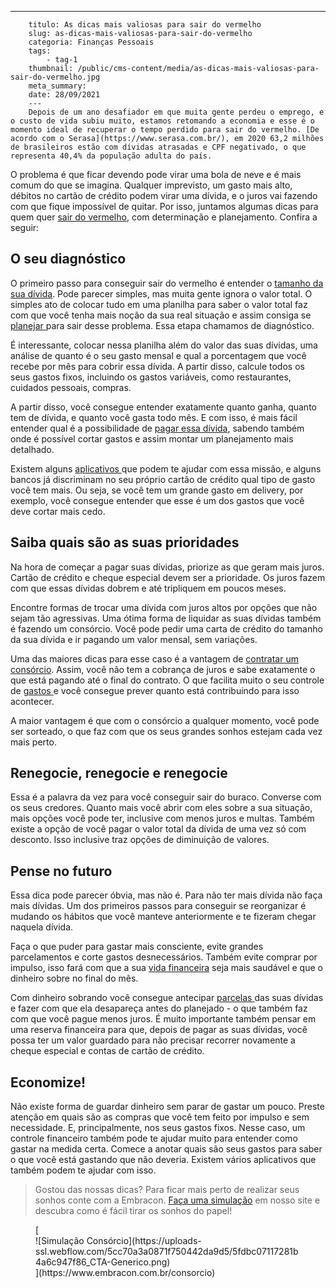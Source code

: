 ---
        titulo: As dicas mais valiosas para sair do vermelho
        slug: as-dicas-mais-valiosas-para-sair-do-vermelho
        categoria: Finanças Pessoais
        tags:
            - tag-1
        thumbnail: /public/cms-content/media/as-dicas-mais-valiosas-para-sair-do-vermelho.jpg
        meta_summary: 
        date: 28/09/2021
        ---
        Depois de um ano desafiador em que muita gente perdeu o emprego, e o custo de vida subiu muito, estamos retomando a economia e esse é o momento ideal de recuperar o tempo perdido para sair do vermelho. [De acordo com o Serasa](https://www.serasa.com.br/), em 2020 63,2 milhões de brasileiros estão com dívidas atrasadas e CPF negativado, o que representa 40,4% da população adulta do país.

O problema é que ficar devendo pode virar uma bola de neve e é mais comum do que se imagina. Qualquer imprevisto, um gasto mais alto, débitos no cartão de crédito podem virar uma dívida, e o juros vai fazendo com que fique impossível de quitar. Por isso, juntamos algumas dicas para quem quer [sair do vermelho](https://www.embracon.com.br/blog/como-sair-do-vermelho-em-2019), com determinação e planejamento. Confira a seguir:

O seu diagnóstico
-----------------

O primeiro passo para conseguir sair do vermelho é entender o [tamanho da sua dívida](https://www.embracon.com.br/blog/divida-de-cartao-de-credito-como-sair-dela-e-nao-entrar-mais). Pode parecer simples, mas muita gente ignora o valor total. O simples ato de colocar tudo em uma planilha para saber o valor total faz com que você tenha mais noção da sua real situação e assim consiga se [planejar ](https://www.embracon.com.br/blog/planejamento-financeiro-um-guia-para-as-financas-nao-sairem-de-controle)para sair desse problema. Essa etapa chamamos de diagnóstico.

É interessante, colocar nessa planilha além do valor das suas dívidas, uma análise de quanto é o seu gasto mensal e qual a porcentagem que você recebe por mês para cobrir essa dívida. A partir disso, calcule todos os seus gastos fixos, incluindo os gastos variáveis, como restaurantes, cuidados pessoais, compras.

A partir disso, você consegue entender exatamente quanto ganha, quanto tem de dívida, e quanto você gasta todo mês. E com isso, é mais fácil entender qual é a possibilidade de [pagar essa dívida](https://www.embracon.com.br/blog/saiba-o-que-fazer-para-limpar-o-nome), sabendo também onde é possível cortar gastos e assim montar um planejamento mais detalhado.

Existem alguns [aplicativos ](https://www.embracon.com.br/blog/4-aplicativos-de-financas-para-te-ajudar-a-economizar-mais-dinheiro)que podem te ajudar com essa missão, e alguns bancos já discriminam no seu próprio cartão de crédito qual tipo de gasto você tem mais. Ou seja, se você tem um grande gasto em delivery, por exemplo, você consegue entender que esse é um dos gastos que você deve cortar mais cedo.

Saiba quais são as suas prioridades 
------------------------------------

Na hora de começar a pagar suas dívidas, priorize as que geram mais juros. Cartão de crédito e cheque especial devem ser a prioridade. Os juros fazem com que essas dívidas dobrem e até tripliquem em poucos meses.

Encontre formas de trocar uma dívida com juros altos por opções que não sejam tão agressivas. Uma ótima forma de liquidar as suas dívidas também é fazendo um consórcio. Você pode pedir uma carta de crédito do tamanho da sua dívida e ir pagando um valor mensal, sem variações.

Uma das maiores dicas para esse caso é a vantagem de [contratar um consórcio](https://www.embracon.com.br/blog/como-e-por-que-usar-o-consorcio-para-quitar-um-financiamento). Assim, você não tem a cobrança de juros e sabe exatamente o que está pagando até o final do contrato. O que facilita muito o seu controle de [gastos ](https://www.embracon.com.br/blog/como-identificar-e-eliminar-gastos-desnecessarios)e você consegue prever quanto está contribuindo para isso acontecer.

A maior vantagem é que com o consórcio a qualquer momento, você pode ser sorteado, o que faz com que os seus grandes sonhos estejam cada vez mais perto.

Renegocie, renegocie e renegocie
--------------------------------

Essa é a palavra da vez para você conseguir sair do buraco. Converse com os seus credores. Quanto mais você abrir com eles sobre a sua situação, mais opções você pode ter, inclusive com menos juros e multas. Também existe a opção de você pagar o valor total da dívida de uma vez só com desconto. Isso inclusive traz opções de diminuição de valores.

Pense no futuro
---------------

Essa dica pode parecer óbvia, mas não é. Para não ter mais dívida não faça mais dívidas. Um dos primeiros passos para conseguir se reorganizar é mudando os hábitos que você manteve anteriormente e te fizeram chegar naquela dívida.

Faça o que puder para gastar mais consciente, evite grandes parcelamentos e corte gastos desnecessários. Também evite comprar por impulso, isso fará com que a sua [vida financeira](https://www.embracon.com.br/blog/5-dicas-para-conquistar-a-saude-financeira) seja mais saudável e que o dinheiro sobre no final do mês.

Com dinheiro sobrando você consegue antecipar [parcelas ](https://www.embracon.com.br/blog/saiba-quais-sao-os-pontos-positivos-e-negativos-de-pagar-a-vista-e-parcelado)das suas dívidas e fazer com que ela desapareça antes do planejado - o que também faz com que você pague menos juros. É muito importante também pensar em uma reserva financeira para que, depois de pagar as suas dívidas, você possa ter um valor guardado para não precisar recorrer novamente a cheque especial e contas de cartão de crédito.

Economize!
----------

Não existe forma de guardar dinheiro sem parar de gastar um pouco. Preste atenção em quais são as compras que você tem feito por impulso e sem necessidade. E, principalmente, nos seus gastos fixos. Nesse caso, um controle financeiro também pode te ajudar muito para entender como gastar na medida certa. Comece a anotar quais são seus gastos para saber o que você está gastando que não deveria. Existem vários aplicativos que também podem te ajudar com isso.

> Gostou das nossas dicas? Para ficar mais perto de realizar seus sonhos conte com a Embracon. [Faça uma simulação](https://www.embracon.com.br/consorcio) em nosso site e descubra como é fácil tirar os sonhos do papel!

<figure class="w-richtext-figure-type-image w-richtext-align-center">[<div>![Simulação Consórcio](https://uploads-ssl.webflow.com/5cc70a3a0871f750442da9d5/5fdbc07117281b4a6c947f86_CTA-Generico.png)</div>](https://www.embracon.com.br/consorcio)</figure>
        